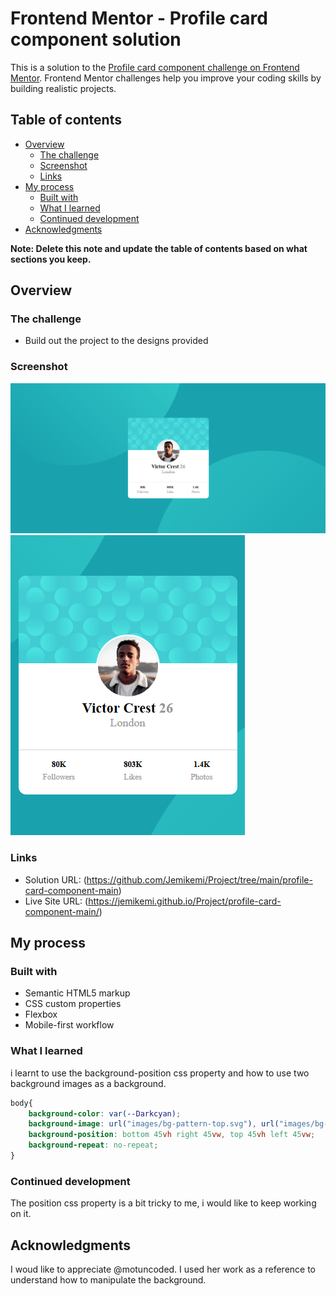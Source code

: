 # Frontend Mentor - Profile card component solution

This is a solution to the [Profile card component challenge on Frontend Mentor](https://www.frontendmentor.io/challenges/profile-card-component-cfArpWshJ). Frontend Mentor challenges help you improve your coding skills by building realistic projects. 

## Table of contents

- [Overview](#overview)
  - [The challenge](#the-challenge)
  - [Screenshot](#screenshot)
  - [Links](#links)
- [My process](#my-process)
  - [Built with](#built-with)
  - [What I learned](#what-i-learned)
  - [Continued development](#continued-development)
- [Acknowledgments](#acknowledgments)

**Note: Delete this note and update the table of contents based on what sections you keep.**

## Overview

### The challenge

- Build out the project to the designs provided

### Screenshot

![](./images/DesktopViewScreenshot.png)
![](./images/MobileViewScreenshot.png)


### Links

- Solution URL: (https://github.com/Jemikemi/Project/tree/main/profile-card-component-main)
- Live Site URL: (https://jemikemi.github.io/Project/profile-card-component-main/)

## My process

### Built with

- Semantic HTML5 markup
- CSS custom properties
- Flexbox
- Mobile-first workflow


### What I learned

i learnt to use the background-position css property and how to use two background images as a background.

```css
body{
    background-color: var(--Darkcyan);
    background-image: url("images/bg-pattern-top.svg"), url("images/bg-pattern-bottom.svg");
    background-position: bottom 45vh right 45vw, top 45vh left 45vw;
    background-repeat: no-repeat;
}
```


### Continued development

The position css property is a bit tricky to me, i would like to keep working on it.

## Acknowledgments

I woud like to appreciate @motuncoded. I used her work as a reference to understand how to manipulate the background.


